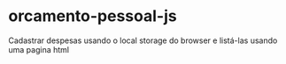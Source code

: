 # orcamento-pessoal-js
Cadastrar despesas usando o local storage do browser e listá-las usando uma pagina html
